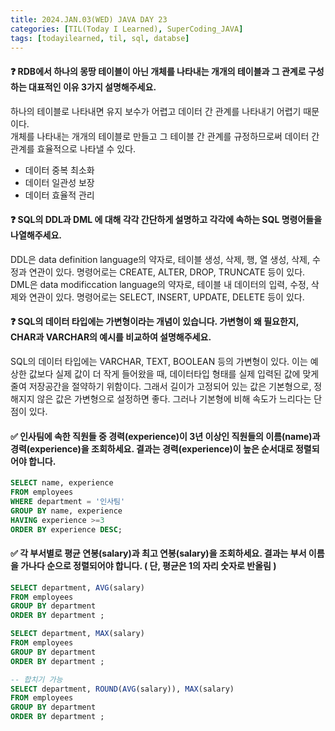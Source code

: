 ```yaml
---
title: 2024.JAN.03(WED) JAVA DAY 23
categories: [TIL(Today I Learned), SuperCoding_JAVA]
tags: [todayilearned, til, sql, databse]
---
```


#### ❓ RDB에서 하나의 몽땅 테이블이 아닌 개체를 나타내는 개개의 테이블과 그 관계로 구성하는 대표적인 이유 3가지 설명해주세요.

하나의 테이블로 나타내면 유지 보수가 어렵고 데이터 간 관계를 나타내기 어렵기 때문이다. <br>
개체를 나타내는 개개의 테이블로 만들고 그 테이블 간 관계를 규정하므로써 데이터 간 관계를 효율적으로 나타낼 수 있다. <br>

- 데이터 중복 최소화 <br>
- 데이터 일관성 보장 <br>
- 데이터 효율적 관리 <br>

#### ❓ SQL의 DDL과 DML 에 대해 각각 간단하게 설명하고 각각에 속하는 SQL 명령어들을 나열해주세요.

DDL은 data definition language의 약자로, 테이블 생성, 삭제, 행, 열 생성, 삭제, 수정과 연관이 있다. 명령어로는 CREATE, ALTER, DROP, TRUNCATE 등이 있다. <br>
DML은 data modificcation language의 약자로, 테이블 내 데이터의 입력, 수정, 삭제와 연관이 있다. 명령어로는 SELECT, INSERT, UPDATE, DELETE 등이 있다. <br>

#### ❓ SQL의 데이터 타입에는 가변형이라는 개념이 있습니다. 가변형이 왜 필요한지, CHAR과 VARCHAR의 예시를 비교하여 설명해주세요.

SQL의 데이터 타입에는 VARCHAR, TEXT, BOOLEAN 등의 가변형이 있다. 이는 예상한 값보다 실제 값이 더 작게 들어왔을 때, 데이터타입 형태를 실제 입력된 값에 맞게 줄여 저장공간을 절약하기 위함이다. 그래서 길이가 고정되어 있는 값은 기본형으로, 정해지지 않은 값은 가변형으로 설정하면 좋다. 그러나 기본형에 비해 속도가 느리다는 단점이 있다. <br>

#### ✅ 인사팀에 속한 직원들 중 경력(experience)이 3년 이상인 직원들의 이름(name)과 경력(experience)을 조회하세요. 결과는 경력(experience)이 높은 순서대로 정렬되어야 합니다.

```sql
SELECT name, experience
FROM employees
WHERE department = '인사팀'
GROUP BY name, experience
HAVING experience >=3
ORDER BY experience DESC;
```

#### ✅ 각 부서별로 평균 연봉(salary)과 최고 연봉(salary)을 조회하세요. 결과는 부서 이름을 가나다 순으로 정렬되어야 합니다. ( 단, 평균은 1의 자리 숫자로 반올림 )

```sql
SELECT department, AVG(salary)
FROM employees
GROUP BY department
ORDER BY department ;

SELECT department, MAX(salary)
FROM employees
GROUP BY department
ORDER BY department ;

-- 합치기 가능
SELECT department, ROUND(AVG(salary)), MAX(salary)
FROM employees
GROUP BY department
ORDER BY department ;
```
